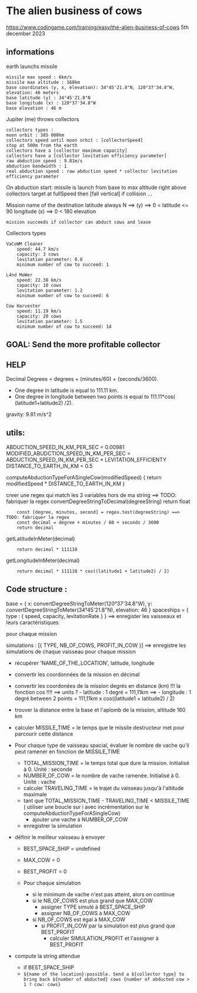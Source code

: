 # The alien business of cows

https://www.codingame.com/training/easy/the-alien-business-of-cows
5th december 2023

## informations

earth launchs missile

    missile max speed : 6km/s
    missile max altitude : 160km
    base coordinates (y, x, elevation): 34°45'21.8"N, 120°37'34.8"W, elevation: 46 meters
    base latitude (y) : 34°45'21.8"N
    base longitude (x) : 120°37'34.8"W
    base elevation : 46 m

Jupiter (me) throws collectors

    collectors types :
    moon orbit : 385 000km
    collectors speed until moon orbit : [collectorSpeed]
    stop at 500m from the earth
    collectors have a [collector maximum capacity]
    callectors have a [collector levitation efficiency parameter]
    raw abduction speed : 9.81m/s
    abduction bandwidth : 1
    real abduction speed : raw abduction speed * collector levitation efficiency parameter

On abduction start:
missile is launch
from base to max altitude right above collectors target at fullSpeed then [fall vertical]
if collision
...

Mission
name of the destination
latitude always N ==> (y) ==> 0 < latitude <= 90
longitude (x) ==> 0 < 180
elevation

    mission succeeds if collector can abduct cows and leave

Collectors types

    VaCoWM Cleaner
        speed: 44.7 km/s
        capacity: 3 cows
        levitation parameter: 0.8
        minimum number of cow to succeed: 1

    L4nd MoWer
        speed: 22.38 km/s
        capacity: 10 cows
        levitation parameter: 1.2
        minimum number of cow to succeed: 6

    Cow Harvester
        speed: 11.19 km/s
        capacity: 20 cows
        levitation parameter: 1.5
        minimum number of cow to succeed: 14

## GOAL: Send the more profitable collector

## HELP

Decimal Degrees = degrees + (minutes/60) + (seconds/3600).

-   One degree in latitude is equal to 111.11 km.
-   One degree in longitude between two points is equal to 111.11\*cos( (latitude1+latitude2) /2).

gravity: 9.81 m/s^2

## utils:

ABDUCTION_SPEED_IN_KM_PER_SEC = 0.00981
MODIFIED_ABUDCTION_SPEED_IN_KM_PER_SEC = ABDUCTION_SPEED_IN_KM_PER_SEC \* LEVITATION_EFFICIENTY
DISTANCE_TO_EARTH_IN_KM = 0.5

computeAbductionTypeForASingleCow(modifiedSpeed)
{
return modifiedSpeed \* DISTANCE_TO_EARTH_IN_KM
}

creer une regex qui match les 3 variables hors de ma string ==> TODO: fabriquer la regex
convertDegreeStringToDecimal(degreeString) return float

        const [degree, minutes, second] = regex.test(degreeString) ==> TODO: fabriquer la regex
        const decimal = degree + minutes / 60 + seconds / 3600
        return decimal

getLatitudeInMeter(decimal)

        return decimal * 111110

getLongitudeInMeter(decimal)

        return decimal * 111110 * cos((latitude1 + latitude2) / 2)

## Code structure :

base = { x: convertDegreeStringToMeter(120°37'34.8"W), y: convertDegreeStringToMeter(34°45'21.8"N), elevation: 46 }
spaceships = { type : { speed, capacity, levitationRate } } ==> enregister les vaisseaux et leurs caractéristiques

pour chaque mission

simulations : [{ TYPE, NB_OF_COWS, PROFIT_IN_COW }] ==> enregistre les simulations de chaque vaisseau pour chaque mission

-   récupérer 'NAME_OF_THE_LOCATION', latitude, longitude
-   convertir les coordonnées de la mission en décimal
-   convertir les coordonées de la mission degrés en distance (km)
    !!! la fonction cos !!!! ==> units ? - latitude : 1 degré = 111,11km ==> - longitude : 1 degré between 2 points = 111,11km x cos((latitude1 + latitude2) / 2)
-   trouver la distance entre la base et l'aplomb de la mission, altitude 160 km
-   calculer MISSILE_TIME = le temps que le missile destructeur met pour parcourir cette distance

-   Pour chaque type de vaisseau spacial, évaluer le nombre de vache qu'il peut ramener en fonction de MISSILE_TIME

    -   TOTAL_MISSION_TIME = le temps total que dure la mission. Initialisé à 0. Unité : seconde
    -   NUMBER_OF_COW = le nombre de vache ramenée. Initialisé à 0. Unité : vache
    -   calculer TRAVELING_TIME = le trajet du vaisseau jusqu'à l'altitude maximale
    -   tant que TOTAL_MISSION_TIME - TRAVELING_TIME < MISSILE_TIME
        ( utiliser une boucle sur i avec incrémentation sur le computeAbductionTypeForASingleCow)
        -   ajouter une vache à NUMBER_OF_COW
    -   enregistrer la simulation

-   définir le meilleur vaisseau à envoyer

    -   BEST_SPACE_SHIP = undefined
    -   MAX_COW = 0
    -   BEST_PROFIT = 0

    -   Pour chaque simulation
        -   si le minimum de vache n'est pas atteint, alors on continue
        -   si le NB_OF_COWS est plus grand que MAX_COW
            -   assigner TYPE simulé à BEST_SPACE_SHIP
            -   assigner NB_OF_COWS à MAX_COW
        -   si NB_OF_COWS est égal à MAX_COW
            -   si PROFIT_IN_COW par la simulation est plus grand que BEST_PROFIT
                -   calculer SIMULATION_PROFIT et l'assigner à BEST_PROFIT

-   compute la string attendue
    -   if BEST_SPACE_SHIP
    -   `${name of the location}:possible. Send a ${collector type} to bring back ${number of abducted} cows {number of abducted cow > 1 ? cow: cows}`
